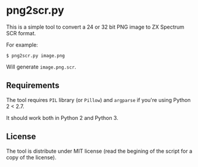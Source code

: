 png2scr.py
==========

This is a simple tool to convert a 24 or 32 bit PNG image to
ZX Spectrum SCR format.

For example:
```
$ png2scr.py image.png
```

Will generate `image.png.scr`.


Requirements
------------

The tool requires `PIL` library (or `Pillow`) and `argparse` if
you're using Python 2 < 2.7.

It should work both in Python 2 and Python 3.


License
-------

The tool is distribute under MIT license (read the begining of
the script for a copy of the license).


